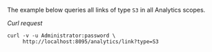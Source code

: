 The example below queries all links of type `S3` in all Analytics scopes.

*Curl request*

``` shell
curl -v -u Administrator:password \
     http://localhost:8095/analytics/link?type=S3
```
